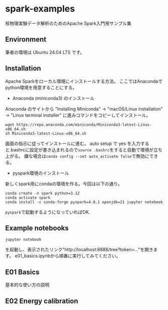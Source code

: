 # spark-examples
核物理実験データ解析のためのApache Spark入門用サンプル集

## Environment
筆者の環境は Ubuntu 24.04 LTS です。

## Installation
Apache Sparkをローカル環境にインストールする方法。
ここではAnacondaでpython環境を用意することにする。

- Anaconda (miniconda3) のインストール

Anaconda のサイトから "Installing Miniconda" -> "macOS/Linux installation" -> "Linux terminal installer"
に進みコマンドをコピーしてインストール。
```
wget https://repo.anaconda.com/miniconda/Miniconda3-latest-Linux-x86_64.sh
sh Miniconda3-latest-Linux-x86_64.sh
```
画面の指示に従ってインストールに進む。
auto setup で yes を入力すると.bashrcに設定が書き込まれるので`source .bashrc`をすると自動で環境が立ち上がる。
嫌な場合は`conda config --set auto_activate false`で無効にできる。

- pyspark環境のインストール

新しくspark用にcondaの環境を作る。今回は以下の通り。
```
conda create -n spark python=3.12
conda activate spark
conda install -c conda-forge pyspark=4.0.1 openjdk=21 jupyter notebook
```
`pyspark`で起動するようになっていればOK.

## Example notebooks
```
jupyter notebook
```
を起動し、表示されたリンク"http://localhost:8888/tree?token=..."を開きます。
e01_basics.ipynbから順番に実行してみてください。
## E01 Basics
基本的な使い方の説明
## E02 Energy calibration

